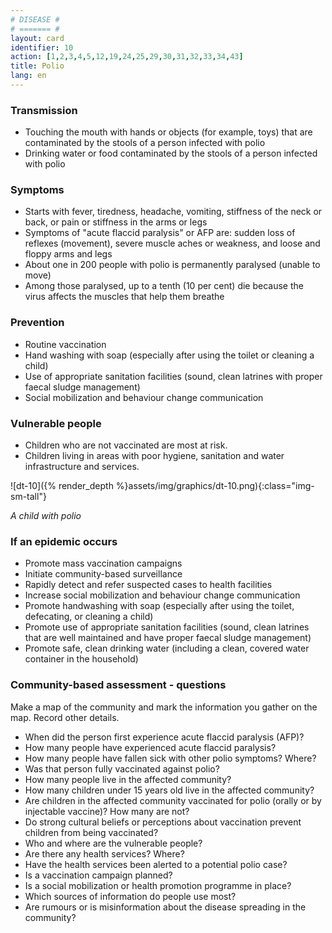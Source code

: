 ```yaml
---
# DISEASE #
# ======= #
layout: card
identifier: 10
action: [1,2,3,4,5,12,19,24,25,29,30,31,32,33,34,43]
title: Polio
lang: en
---
```


### Transmission

- Touching the mouth with hands or objects (for example, toys) that are contaminated by the stools of a person infected with polio
- Drinking water or food contaminated by the stools of a person infected with polio

### Symptoms

- Starts with fever, tiredness, headache, vomiting, stiffness of the neck or back, or pain or stiffness in the arms or legs
- Symptoms of "acute flaccid paralysis" or AFP are: sudden loss of reflexes (movement), severe muscle aches or weakness, and loose and floppy arms and legs
- About one in 200 people with polio is permanently paralysed (unable to move)
- Among those paralysed, up to a tenth (10 per cent) die because the virus affects the muscles that help them breathe

### Prevention

- Routine vaccination
- Hand washing with soap (especially after using the toilet or cleaning a child)
- Use of appropriate sanitation facilities (sound, clean latrines with proper faecal sludge management)
- Social mobilization and behaviour change communication

### Vulnerable people

- Children who are not vaccinated are most at risk.
- Children living in areas with poor hygiene, sanitation and water infrastructure and services.

![dt-10]({% render_depth %}assets/img/graphics/dt-10.png){:class="img-sm-tall"}

*A child with polio* 

### If an epidemic occurs

- Promote mass vaccination campaigns
- Initiate community-based surveillance
- Rapidly detect and refer suspected cases to health facilities
- Increase social mobilization and behaviour change communication
- Promote handwashing with soap (especially after using the toilet, defecating, or cleaning a child)
- Promote use of appropriate sanitation facilities (sound, clean latrines that are well maintained and have proper faecal sludge management)
- Promote safe, clean drinking water (including a clean, covered water container in the household)

### Community-based assessment - questions

Make a map of the community and mark the information you gather on the map. Record other details.
- When did the person first experience acute flaccid paralysis (AFP)?
- How many people have experienced acute flaccid paralysis?
- How many people have fallen sick with other polio symptoms? Where?
- Was that person fully vaccinated against polio?
- How many people live in the affected community?
- How many children under 15 years old live in the affected community?
- Are children in the affected community vaccinated for polio (orally or by injectable vaccine)? How many are not?
- Do strong cultural beliefs or perceptions about vaccination prevent children from being vaccinated?
- Who and where are the vulnerable people?
- Are there any health services? Where?
- Have the health services been alerted to a potential polio case?
- Is a vaccination campaign planned?
- Is a social mobilization or health promotion programme in place?
- Which sources of information do people use most?
- Are rumours or is misinformation about the disease spreading in the community?
